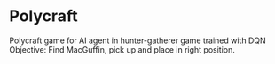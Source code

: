 # Polycraft
Polycraft game for AI agent in hunter-gatherer game trained with DQN
Objective: Find MacGuffin, pick up and place in right position.
